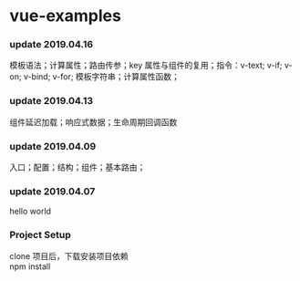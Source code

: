 # vue-examples

### update 2019.04.16

模板语法；计算属性；路由传参；key 属性与组件的复用；指令：v-text; v-if; v-on; v-bind; v-for; 模板字符串；计算属性函数；

### update 2019.04.13

组件延迟加载；响应式数据；生命周期回调函数

### update 2019.04.09

入口；配置；结构；组件；基本路由；

### update 2019.04.07

hello world

### Project Setup

clone 项目后，下载安装项目依赖  
npm install
